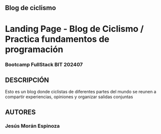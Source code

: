 ## Blog de ciclismo

<h1>Landing Page - Blog de Ciclismo / Practica fundamentos de programación</h1>

<h3>Bootcamp FullStack BIT 202407</h3>

## DESCRIPCIÓN

<p>Esto es un blog donde ciclistas de diferentes partes del mundo se reunen a compartir experiencias, opiniones y organizar salidas conjuntas</p>

## AUTORES

<h3>Jesús Morán Espinoza</h3>